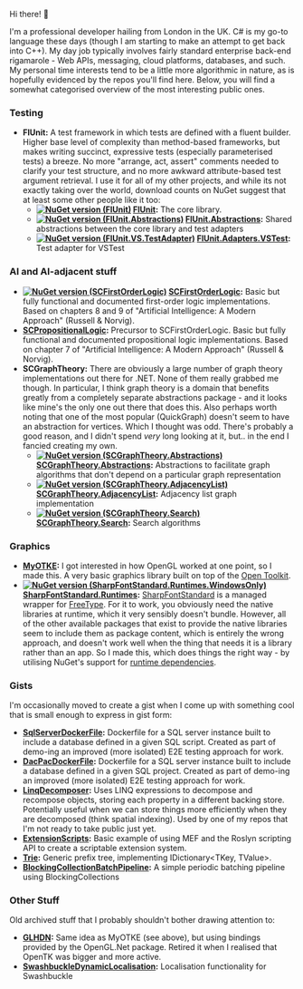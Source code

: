 Hi there! 👋

I'm a professional developer hailing from London in the UK. C# is my go-to language these days (though I am starting to make an attempt to get back into C++). My day job typically involves fairly standard enterprise back-end rigamarole - Web APIs, messaging, cloud platforms, databases, and such. My personal time interests tend to be a little more algorithmic in nature, as is hopefully evidenced by the repos you'll find here. Below, you will find a somewhat categorised overview of the most interesting public ones.

### Testing

* **FlUnit:** A test framework in which tests are defined with a fluent builder. Higher base level of complexity than method-based frameworks, but makes writing succinct, expressive tests (especially parameterised tests) a breeze. No more "arrange, act, assert" comments needed to clarify your test structure, and no more awkward attribute-based test argument retrieval. I use it for all of my other projects, and while its not exactly taking over the world, download counts on NuGet suggest that at least some other people like it too:
  * **[![NuGet version (FlUnit)](https://img.shields.io/nuget/v/FlUnit.svg?style=flat-square)](https://www.nuget.org/packages/FlUnit/) [FlUnit](https://github.com/sdcondon/FlUnit):** The core library.
  * **[![NuGet version (FlUnit.Abstractions)](https://img.shields.io/nuget/v/FlUnit.Abstractions.svg?style=flat-square)](https://www.nuget.org/packages/FlUnit.Abstractions/) [FlUnit.Abstractions](https://github.com/sdcondon/FlUnit.Abstractions):** Shared abstractions between the core library and test adapters
  * **[![NuGet version (FlUnit.VS.TestAdapter)](https://img.shields.io/nuget/v/FlUnit.VS.TestAdapter.svg?style=flat-square)](https://www.nuget.org/packages/FlUnit.VS.TestAdapter/) [FlUnit.Adapters.VSTest](https://github.com/sdcondon/FlUnit.Adapters.VSTest):** Test adapter for VSTest
  
### AI and AI-adjacent stuff

* **[![NuGet version (SCFirstOrderLogic)](https://img.shields.io/nuget/v/SCFirstOrderLogic.svg?style=flat-square)](https://www.nuget.org/packages/SCFirstOrderLogic/) [SCFirstOrderLogic](https://github.com/sdcondon/SCFirstOrderLogic):** Basic but fully functional and documented first-order logic implementations. Based on chapters 8 and 9 of "Artificial Intelligence: A Modern Approach" (Russell &amp; Norvig).
* **[SCPropositionalLogic](https://github.com/sdcondon/SCPropositionalLogic):** Precursor to SCFirstOrderLogic. Basic but fully functional and documented propositional logic implementations. Based on chapter 7 of "Artificial Intelligence: A Modern Approach" (Russell &amp; Norvig).
* **SCGraphTheory:** There are obviously a large number of graph theory implementations out there for .NET. None of them really grabbed me though. In particular, I think graph theory is a domain that benefits greatly from a completely separate abstractions package - and it looks like mine's the only one out there that does this. Also perhaps worth noting that one of the most popular (QuickGraph) doesn't seem to have an abstraction for vertices. Which I thought was odd. There's probably a good reason, and I didn't spend _very_ long looking at it, but.. in the end I fancied creating my own.
  * **[![NuGet version (SCGraphTheory.Abstractions)](https://img.shields.io/nuget/v/SCGraphTheory.Abstractions.svg?style=flat-square)](https://www.nuget.org/packages/SCGraphTheory.Abstractions/) [SCGraphTheory.Abstractions](https://github.com/sdcondon/SCGraphTheory.Abstractions):** Abstractions to facilitate graph algorithms that don't depend on a particular graph representation
  * **[![NuGet version (SCGraphTheory.AdjacencyList)](https://img.shields.io/nuget/v/SCGraphTheory.AdjacencyList.svg?style=flat-square)](https://www.nuget.org/packages/SCGraphTheory.AdjacencyList/) [SCGraphTheory.AdjacencyList](https://github.com/sdcondon/SCGraphTheory.AdjacencyList):** Adjacency list graph implementation
  * **[![NuGet version (SCGraphTheory.Search)](https://img.shields.io/nuget/v/SCGraphTheory.Search.svg?style=flat-square)](https://www.nuget.org/packages/SCGraphTheory.Search/) [SCGraphTheory.Search](https://github.com/sdcondon/SCGraphTheory.Search):** Search algorithms

### Graphics

* **[MyOTKE](https://github.com/sdcondon/MyOTKE):** I got interested in how OpenGL worked at one point, so I made this. A very basic graphics library built on top of the [Open Toolkit](https://opentk.net/).
* **[![NuGet version (SharpFontStandard.Runtimes.WindowsOnly)](https://img.shields.io/nuget/v/SharpFontStandard.Runtimes.WindowsOnly.svg?style=flat-square)](https://www.nuget.org/packages/SharpFontStandard.Runtimes.WindowsOnly/) [SharpFontStandard.Runtimes](https://github.com/sdcondon/SharpFontStandard.Runtimes):** [SharpFontStandard](https://www.nuget.org/packages/SharpFontStandard/) is a managed wrapper for [FreeType](http://freetype.org/). For it to work, you obviously need the native libraries at runtime, which it very sensibly doesn't bundle. However, all of the other available packages that exist to provide the native libraries seem to include them as package content, which is entirely the wrong approach, and doesn't work well when the thing that needs it is a library rather than an app. So I made this, which does things the right way - by utilising NuGet's support for [runtime dependencies](https://learn.microsoft.com/en-us/nuget/create-packages/supporting-multiple-target-frameworks#architecture-specific-folders).

### Gists

I'm occasionally moved to create a gist when I come up with something cool that is small enough to express in gist form:

* **[SqlServerDockerFile](https://gist.github.com/sdcondon/02ac17073e68409f40179f940ac6be77):** Dockerfile for a SQL server instance built to include a database defined in a given SQL script. Created as part of demo-ing an improved (more isolated) E2E testing approach for work.
* **[DacPacDockerFile](https://gist.github.com/sdcondon/1bcc2e4d97903cfff62a0a6827695139):** Dockerfile for a SQL server instance built to include a database defined in a given SQL project. Created as part of demo-ing an improved (more isolated) E2E testing approach for work. 
* **[LinqDecomposer](https://gist.github.com/sdcondon/dbbd40903084239221c0c4df2ab2ab7d):** Uses LINQ expressions to decompose and recompose objects, storing each property in a different backing store. Potentially useful when we can store things more efficiently when they are decomposed (think spatial indexing). Used by one of my repos that I'm not ready to take public just yet.
* **[ExtensionScripts](https://gist.github.com/sdcondon/338b64dbc3863c9962e89dc399e04e99):** Basic example of using MEF and the Roslyn scripting API to create a scriptable extension system.
* **[Trie](https://gist.github.com/sdcondon/43cfb8ed30f873817d4688c9664a9059):** Generic prefix tree, implementing IDictionary&lt;TKey, TValue&gt;. 
* **[BlockingCollectionBatchPipeline](https://gist.github.com/sdcondon/5be25120916beb6a27189f0cfb173f13):** A simple periodic batching pipeline using BlockingCollections

### Other Stuff

Old archived stuff that I probably shouldn't bother drawing attention to:

* **[GLHDN](https://github.com/sdcondon/GLHDN):** Same idea as MyOTKE (see above), but using bindings provided by the OpenGL.Net package. Retired it when I realised that OpenTK was bigger and more active.
* **[SwashbuckleDynamicLocalisation](https://github.com/sdcondon/SwashbuckleDynamicLocalization):** Localisation functionality for Swashbuckle

<!--
**sdcondon/sdcondon** is a ✨ _special_ ✨ repository because its `README.md` (this file) appears on your GitHub profile.

Here are some ideas to get you started:

- 🔭 I’m currently working on ...
- 🌱 I’m currently learning ...
- 👯 I’m looking to collaborate on ...
- 🤔 I’m looking for help with ...
- 💬 Ask me about ...
- 📫 How to reach me: ...
- 😄 Pronouns: ...
- ⚡ Fun fact: ...
-->
